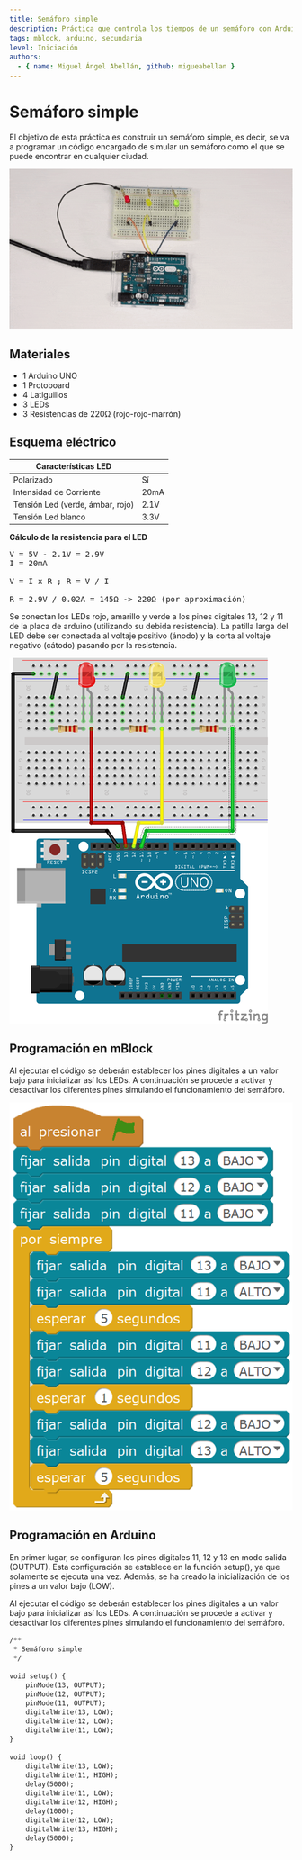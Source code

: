 ```yaml
---
title: Semáforo simple
description: Práctica que controla los tiempos de un semáforo con Arduino UNO.
tags: mblock, arduino, secundaria
level: Iniciación
authors:
  - { name: Miguel Ángel Abellán, github: migueabellan }
---
```


# Semáforo simple

El objetivo de esta práctica es construir un semáforo simple, es decir, se va a programar un código encargado de simular un semáforo como el que se puede encontrar en cualquier ciudad.

![](practica.gif)

## Materiales

- 1 Arduino UNO
- 1 Protoboard
- 4 Latiguillos
- 3 LEDs
- 3 Resistencias de 220Ω (rojo-rojo-marrón)

## Esquema eléctrico

| Características LED              |        |
| -------------------------------- | ------ |
| Polarizado                       | Sí     |
| Intensidad de Corriente          | 20mA   |
| Tensión Led (verde, ámbar, rojo) | 2.1V   |
| Tensión Led blanco               | 3.3V   |

**Cálculo de la resistencia para el LED**

<pre>
V = 5V - 2.1V = 2.9V
I = 20mA

V = I x R ; R = V / I

R = 2.9V / 0.02A = 145Ω -> 220Ω (por aproximación)
</pre>

Se conectan los LEDs rojo, amarillo y verde a los pines digitales 13, 12 y 11 de la placa de arduino (utilizando su debida resistencia). La patilla larga del LED debe ser conectada al voltaje positivo (ánodo) y la corta al voltaje negativo (cátodo) pasando por la resistencia.

![](fritzing.png)

## Programación en mBlock

Al ejecutar el código se deberán establecer los pines digitales a un valor bajo para inicializar así los LEDs. A continuación se procede a activar y desactivar los diferentes pines simulando el funcionamiento del semáforo.

![](mblock.png)

## Programación en Arduino

En primer lugar, se configuran los pines digitales 11, 12 y 13 en modo salida (OUTPUT). Esta configuración se establece en la función setup(), ya que solamente se ejecuta una vez. Además, se ha creado la inicialización de los pines a un valor bajo (LOW).

Al ejecutar el código se deberán establecer los pines digitales a un valor bajo para inicializar así los LEDs. A continuación se procede a activar y desactivar los diferentes pines simulando el funcionamiento del semáforo.

```
/**
 * Semáforo simple
 */

void setup() {
    pinMode(13, OUTPUT);
    pinMode(12, OUTPUT);
    pinMode(11, OUTPUT);
    digitalWrite(13, LOW);
    digitalWrite(12, LOW);
    digitalWrite(11, LOW);
}

void loop() {
    digitalWrite(13, LOW);
    digitalWrite(11, HIGH);
    delay(5000);
    digitalWrite(11, LOW);
    digitalWrite(12, HIGH);
    delay(1000);
    digitalWrite(12, LOW);
    digitalWrite(13, HIGH);
    delay(5000);
}
```
